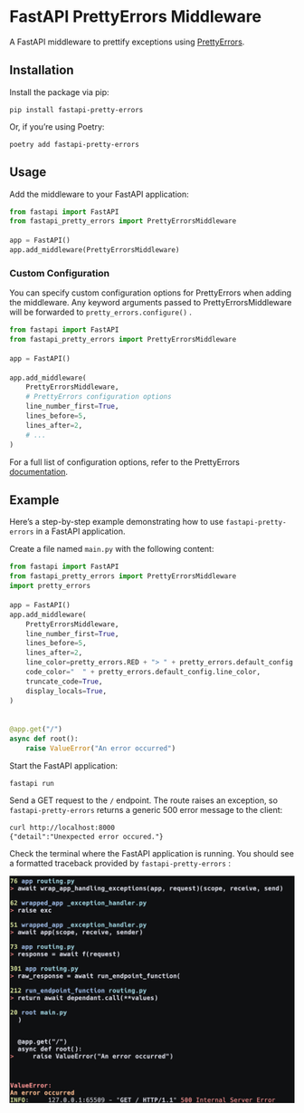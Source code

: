 # FastAPI PrettyErrors Middleware

A FastAPI middleware to prettify exceptions using [PrettyErrors](https://github.com/onelivesleft/PrettyErrors).

## Installation

Install the package via pip:

```
pip install fastapi-pretty-errors
```

Or, if you’re using Poetry:

```
poetry add fastapi-pretty-errors
```

## Usage

Add the middleware to your FastAPI application:

```python
from fastapi import FastAPI
from fastapi_pretty_errors import PrettyErrorsMiddleware

app = FastAPI()
app.add_middleware(PrettyErrorsMiddleware)
```

### Custom Configuration

You can specify custom configuration options for PrettyErrors when adding the middleware. Any keyword arguments passed to PrettyErrorsMiddleware will be forwarded to `pretty_errors.configure()` .

```python
from fastapi import FastAPI
from fastapi_pretty_errors import PrettyErrorsMiddleware

app = FastAPI()

app.add_middleware(
    PrettyErrorsMiddleware,
    # PrettyErrors configuration options
    line_number_first=True,
    lines_before=5,
    lines_after=2,
    # ...
)
```

For a full list of configuration options, refer to the PrettyErrors [documentation](https://github.com/onelivesleft/PrettyErrors?tab=readme-ov-file#configuration-settings).

## Example

Here’s a step-by-step example demonstrating how to use `fastapi-pretty-errors` in a FastAPI application.

Create a file named `main.py` with the following content:

```python
from fastapi import FastAPI
from fastapi_pretty_errors import PrettyErrorsMiddleware
import pretty_errors

app = FastAPI()
app.add_middleware(
    PrettyErrorsMiddleware,
    line_number_first=True,
    lines_before=5,
    lines_after=2,
    line_color=pretty_errors.RED + "> " + pretty_errors.default_config.line_color,
    code_color="  " + pretty_errors.default_config.line_color,
    truncate_code=True,
    display_locals=True,
)


@app.get("/")
async def root():
    raise ValueError("An error occurred")
```

Start the FastAPI application:

```
fastapi run
```

Send a GET request to the `/` endpoint. The route raises an exception, so `fastapi-pretty-errors` returns a generic 500 error message to the client:

```
curl http://localhost:8000
{"detail":"Unexpected error occured."}
```

Check the terminal where the FastAPI application is running. You should see a formatted traceback provided by `fastapi-pretty-errors` :

![Example](images/example.png)
